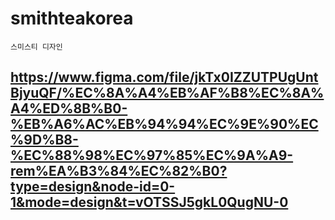 # smithteakorea
`스미스티 디자인`
## https://www.figma.com/file/jkTx0IZZUTPUgUntBjyuQF/%EC%8A%A4%EB%AF%B8%EC%8A%A4%ED%8B%B0-%EB%A6%AC%EB%94%94%EC%9E%90%EC%9D%B8-%EC%88%98%EC%97%85%EC%9A%A9-rem%EA%B3%84%EC%82%B0?type=design&node-id=0-1&mode=design&t=vOTSSJ5gkL0QugNU-0
